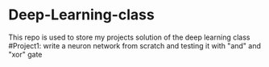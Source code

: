# Deep-Learning-class
This repo is used to store my projects solution of the deep learning class
#Project1: 
write a neuron network from scratch and testing it with "and" and "xor" gate
